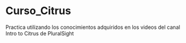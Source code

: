 # Curso_Citrus
Practica utilizando los conocimientos adquiridos en los videos del canal Intro to Citrus de PluralSight
